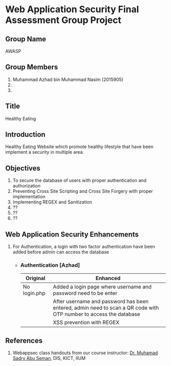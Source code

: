 # Web Application Security Final Assessment Group Project

## Group Name
AWASP

## Group Members
1. Muhammad Azhad bin Muhammad Nasim (2015905)
2. 
3. 

## Title
Healthy Eating

## Introduction
Healthy Eating Website which promote healthy lifestyle that have been implement a security in multiple area. 


## Objectives
1. To secure the database of users with proper authentication and authorization
2. Preventing Cross Site Scripting and Cross Site Forgery with proper implementation
3. Implementing REGEX and Sanitization 
4. ??
5. ??
6. ??
      
## Web Application Security Enhancements

1. For Authentication, a login with two factor authentication have been added before admin can access the database
    - ### Authentication [Azhad]
      | Original  | Enhanced |
      | ------------- | ------------- |
      | No login.php   | Added a login page where username and password need to be enter |
      |   | After username and password has been entered, admin need to scan a QR code with OTP number to access the database  |
      |   | XSS prevention with REGEX   |

   

## References
1. Webappsec class handouts from our course instructor: [Dr. Muhamad Sadry Abu Seman](https://github.com/muhdsadry), DIS, KICT, IIUM
